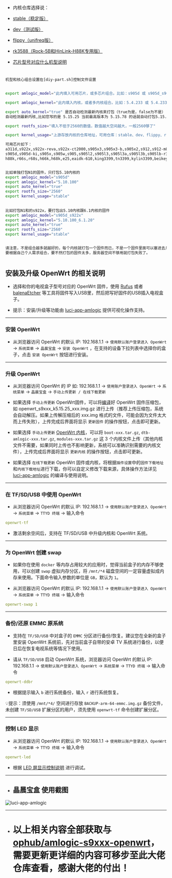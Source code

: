 

- 内核仓库选择说：

- [stable（稳定版）](https://github.com/ophub/kernel/releases/tag/kernel_stable)

- [dev（测试版）](https://github.com/ophub/kernel/releases/tag/kernel_dev)

- [flippy（unifreq版）](https://github.com/ophub/kernel/releases/tag/kernel_flippy)

- [rk3588（Rock-5B和HinLink-H88K专用版）](https://github.com/ophub/kernel/releases/tag/kernel_rk3588)

- [芯片型号对应什么机型说明](https://github.com/ophub/amlogic-s9xxx-openwrt/blob/main/README.cn.md#openwrt-%E5%9B%BA%E4%BB%B6%E8%AF%B4%E6%98%8E)
#


```sh
机型和核心组合设置在[diy-part.sh]控制文件设置


export amlogic_model="此内填入可用芯片，或多芯片组合。比如：s905d 或 s905d_s905x2"

export amlogic_kernel="此内填入内核，或者多内核组合。比如：5.4.233 或 5.4.233_6.1.14"

export auto_kernel="true" 是否自动检测最新内核来打包（true为是，false为不是）
自动检测最新内核,比如您写的是 5.15.25 当前最高版本为 5.15.78 的话就自动打包5.15.78的,不自动检测的话,就打包 5.15.25

export rootfs_size="填入不低于2560的数值，数值越大空间越大，一般2560够了"

export kernel_usage="上游存放内核的仓库地址，可用仓库：stable、dev、flippy、rk3588"

可用芯片如下：
a311d,s922x,s922x-reva,s922x-ct2000,s905x3,s905x3-b,s905x2,s912,s912-m8s,tqc-a01,tanix-tx6,
s905d,s905d-ki,s905x,s905w,s905,s905l2,s905l3,s905l3a,s905l3b,s905lb-r3300l,rock5b,
h88k,r66s,r68s,h66k,h68k,e25,eaidk-610,king3399,tn3399,kylin3399,beikeyun,l1pro,vplus


比如单独打包N1的固件，只打包5.10内核的
export amlogic_model="s905d"
export amlogic_kernel="5.10.100"
export auto_kernel="true"
export rootfs_size="2560"
export kernel_usage="stable"
 
 
比如打包N1和的s922x，要打包出5.10内核跟6.1内核的固件
export amlogic_model="s905d_s922x"
export amlogic_kernel="5.10.100_6.1.20"
export auto_kernel="true"
export rootfs_size="2560"
export kernel_usage="stable"


请注意，不是组合越多就越好的，每个内核就打包一个固件而已，不是一个固件里面可以塞进去几个内核的，
要根据自己个人需求组合，要不然打包的固件太多，服务器空间不够用就打包失败了。
```
#
#

## 安装及升级 OpenWrt 的相关说明

- 选择和你的电视盒子型号对应的 OpenWrt 固件，使用 [Rufus](https://rufus.ie/) 或者 [balenaEtcher](https://www.balena.io/etcher/) 等工具将固件写入USB里，然后把写好固件的USB插入电视盒子。

- 提示：安装/升级等功能由 [luci-app-amlogic](https://user-images.githubusercontent.com/68696949/145738345-31dd85cf-5e43-444e-a624-f21a28be2a7c.gif) 提供可视化操作支持。

---
### 安装 OpenWrt

- 从浏览器访问 OpenWrt 的默认 IP: 192.168.1.1 → `使用默认账户登录进入 OpenWrt` → `系统菜单` → `晶晨宝盒` → `安装 OpenWrt` ，在支持的设备下拉列表中选择你的盒子，点击 `安装 OpenWrt` 按钮进行安装。

---
### 升级 OpenWrt

- 从浏览器访问 OpenWrt 的 IP 如: 192.168.1.1 →  `使用账户登录进入 OpenWrt` → `系统菜单` → `晶晨宝盒` → `手动上传更新 / 在线下载更新`

- 如果选择 `手动上传更新` OpenWrt固件，可以将[编译](https://github.com/281677160/build-actions)好 OpenWrt 固件压缩包，如 openwrt_s9xxx_k5.15.25_xxx.img.gz 进行上传（推荐上传压缩包，系统会自动解压。如果上传解压缩后的 xxx.img 格式的文件，可能会因为文件太大而上传失败），上传完成后界面将显示 `更新固件` 的操作按钮，点击即可更新。

- 如果选择 `手动上传更新` [OpenWrt 内核](https://github.com/ophub/kernel/tree/main/pub/stable)，可以将 `boot-xxx.tar.gz`, `dtb-amlogic-xxx.tar.gz`, `modules-xxx.tar.gz` 这 3 个内核文件上传（其他内核文件不需要，如果同时上传也不影响更新，系统可以准确识别需要的内核文件），上传完成后界面将显示 `更新内核` 的操作按钮，点击即可更新。

- 如果选择 `在线下载更新` OpenWrt 固件或内核，将根据`插件设置`中的`固件下载地址`和`内核下载地址`进行下载，你可以自定义修改下载来源，具体操作方法详见 [luci-app-amlogic](https://github.com/ophub/luci-app-amlogic) 的编译与使用说明。

---
### 在 TF/SD/USB 中使用 OpenWrt

- 从浏览器访问 OpenWrt 的默认 IP: 192.168.1.1 → `使用默认账户登录进入 OpenWrt` → `系统菜单` → `TTYD 终端` → 输入命令

```yaml
openwrt-tf
```

- 激活剩余空间后，支持在 TF/SD/USB 中升级内核和 OpenWrt 系统。

---
### 为 OpenWrt 创建 swap

- 如果你在使用 `docker` 等内存占用较大的应用时，觉得当前盒子的内存不够使用，可以创建 `swap` 虚拟内存分区，将 `/mnt/*4` 磁盘空间的一定容量虚拟成内存来使用。下面命令输入参数的单位是 `GB`，默认为 `1`。

- 从浏览器访问 OpenWrt 的默认 IP: 192.168.1.1 → `使用默认账户登录进入 OpenWrt` → `系统菜单` → `TTYD 终端` → 输入命令

```yaml
openwrt-swap 1
```

---
### 备份/还原 EMMC 原系统

- 支持在 `TF/SD/USB` 中对盒子的 `EMMC` 分区进行备份/恢复。建议您在全新的盒子里安装 OpenWrt 系统前，先对当前盒子自带的安卓 TV 系统进行备份，以便日后在恢复电视系统等情况下使用。

- 请从 `TF/SD/USB` 启动 OpenWrt 系统，浏览器访问 OpenWrt 的默认 IP: 192.168.1.1 → `使用默认账户登录进入 OpenWrt` → `系统菜单` → `TTYD 终端` → 输入命令

```yaml
openwrt-ddbr
```

- 根据提示输入 `b` 进行系统备份，输入 `r` 进行系统恢复。

💡提示：须使用 `/mnt/*4/` 空间进行存放 `BACKUP-arm-64-emmc.img.gz` 备份文件，未创建 `TF/SD/USB` 扩展分区的用户，须先使用 `openwrt-tf` 命令创建扩展分区。

---
### 控制 LED 显示

- 从浏览器访问 OpenWrt 的默认 IP: 192.168.1.1 → `使用默认账户登录进入 OpenWrt` → `系统菜单` → `TTYD 终端` → 输入命令

```yaml
openwrt-led
```

- 根据 [LED 屏显示控制说明]([https://github.com/ophub/amlogic-s9xxx-armbian/blob/main/build-armbian/armbian-docs/led_screen_display_control.md](https://github.com/ophub/amlogic-s9xxx-armbian/blob/main/build-armbian/documents/led_screen_display_control.md#led-%E5%B1%8F%E6%98%BE%E7%A4%BA%E6%8E%A7%E5%88%B6%E8%AF%B4%E6%98%8E)) 进行调试。

---
- ## 晶晨宝盒 使用截图

![luci-app-amlogic](https://user-images.githubusercontent.com/68696949/145738345-31dd85cf-5e43-444e-a624-f21a28be2a7c.gif)

---
- # 以上相关内容全部获取与[ophub/amlogic-s9xxx-openwrt](https://github.com/ophub/amlogic-s9xxx-openwrt)，需要更新更详细的内容可移步至此大佬仓库查看，感谢大佬的付出！
